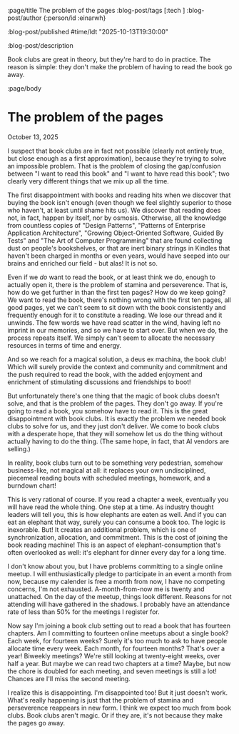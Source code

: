 :page/title The problem of the pages
:blog-post/tags [:tech ]
:blog-post/author {:person/id :einarwh}

:blog-post/published #time/ldt "2025-10-13T19:30:00"

:blog-post/description

Book clubs are great in theory, but they're hard to do in practice. The reason is simple: they don't make the problem of having to read the book go away.

:page/body

# The problem of the pages

<p class="blog-post-date">October 13, 2025</p>

I suspect that book clubs are in fact not possible (clearly not entirely true, but close enough as a first approximation), because they're trying to solve an impossible problem. That is the problem of closing the gap/confusion between "I want to read this book" and "I want to have read this book"; two clearly very different things that we mix up all the time. 

The first disappointment with books and reading hits when we discover that buying the book isn't enough (even though we feel slightly superior to those who haven't, at least until shame hits us). We discover that reading does not, in fact, happen by itself, nor by osmosis. Otherwise, all the knowledge from countless copies of "Design Patterns", "Patterns of Enterprise Application Architecture", "Growing Object-Oriented Software, Guided By Tests" and "The Art of Computer Programming" that are found collecting dust on people's bookshelves, or that are inert binary strings in Kindles that haven't been charged in months or even years, would have seeped into our brains and enriched our field - but alas! It is not so.

Even if we _do_ want to read the book, or at least think we do, enough to actually open it, there is the problem of stamina and perseverence. That is, how do we get further in than the first ten pages? How do we keep going? We want to read the book, there's nothing wrong with the first ten pages, all good pages, yet we can't seem to sit down with the book consistently and frequently enough for it to constitute a reading. We lose our thread and it unwinds. The few words we have read scatter in the wind, having left no imprint in our memories, and so we have to start over. But when we do, the process repeats itself. We simply can't seem to allocate the necessary resources in terms of time and energy. 

And so we reach for a magical solution, a deus ex machina, the book club! Which will surely provide the context and community and commitment and the push required to read the book, with the added enjoyment and enrichment of stimulating discussions and friendships to boot! 

But unfortunately there's one thing that the magic of book clubs doesn't solve, and that is the problem of the pages. They don't go away. If you're going to read a book, you somehow have to read it. This is the great disappointment with book clubs. It is exactly the problem we needed book clubs to solve for us, and they just don't deliver. We come to book clubs with a desperate hope, that they will somehow let us do the thing without actually having to do the thing. (The same hope, in fact, that AI vendors are selling.)

In reality, book clubs turn out to be something very pedestrian, somehow business-like, not magical at all: it replaces your own undisciplined, piecemeal reading bouts with scheduled meetings, homework, and a burndown chart! 

This is very rational of course. If you read a chapter a week, eventually you will have read the whole thing. One step at a time. As industry thought leaders will tell you, this is how elephants are eaten as well. And if you can eat an elephant that way, surely you can consume a book too. The logic is inexorable. But! It creates an additional problem, which is one of synchronization, allocation, and commitment. This is the cost of joining the book reading machine! This is an aspect of elephant-consumption that's often overlooked as well: it's elephant for dinner every day for a long time.

I don't know about you, but I have problems committing to a single online meetup. I will enthusiastically pledge to participate in an event a month from now, because my calender is free a month from now, I have no competing concerns, I'm not exhausted. A-month-from-now me is twenty and unattached. On the day of the meetup, things look different. Reasons for not attending will have gathered in the shadows. I probably have an attendance rate of less than 50% for the meetings I register for.

Now say I'm joining a book club setting out to read a book that has fourteen chapters. Am I committing to fourteen online meetups about a single book? Each week, for fourteen weeks? Surely it's too much to ask to have people allocate time every week. Each month, for fourteen months? That's over a year! Biweekly meetings? We're still looking at twenty-eight weeks, over half a year. But maybe we can read two chapters at a time? Maybe, but now the chore is doubled for each meeting, and seven meetings is still a lot! Chances are I'll miss the second meeting. 

I realize this is disappointing. I'm disappointed too! But it just doesn't work. What's really happening is just that the problem of stamina and perseverence reappears in new form. I think we expect too much from book clubs. Book clubs aren't magic. Or if they are, it's not because they make the pages go away.
